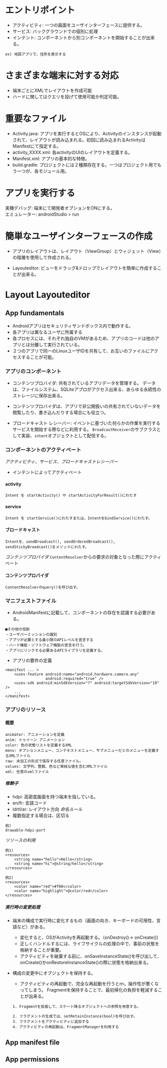 # エントリポイント
- アクティビティ: 一つの画面をユーザインターフェースに提供する。
- サービス: バックグラウンドでの個別に処理
- インテント: コンポーネントから別コンポーネントを開始することが出来る。
```
ex) 地図アプリで、住所を表示する
```

# さまざまな端末に対する対応
- 端末ごとにXMLでレイアウトを作成可能
- ハードに関してはクエリを投げて使用可能か判定可能。

# 重要なファイル
- Activity.java: アプリを実行するとOSにより、Activityのインスタンスが起動されて、レイアウトが読み込まれる。初回に読み込まれるActivityはManifestにて指定する。
- activity_XXXX.xml: 各activityのUIのレイアウトを定義する。
- Manifest.xml: アプリの基本的な特徴。
- build.gradle: プロジェクトには２種類存在する。一つはプロジェクト用でもう一つが、各モジュール用。

# アプリを実行する
実機デバッグ: 端末にて開発者オプションをONにする。  
エミュレーター: androidStudio > run

# 簡単なユーザインターフェースの作成
- アプリのレイアウトは、レイアウト（ViewGroup）とウィジェット（View）の階層を使用して作成される。

- Layouteditor: ビューをドラッグ&ドロップでレイアウトを簡単に作成することが出来る。

# Layout Layouteditor


## App fundamentals
- Androidアプリはセキュリティサンドボックス内で動作する。
- 各アプリは異なるユーザに所属する
- 各プロセスには、それぞれ独自のVMがあるため、アプリのコードは他のアプリとは分離して実行されている。
 - ２つのアプリで同一のLinuxユーザIDを共有して、お互いのファイルにアクセスすることが可能。

### アプリのコンポーネント
- コンテンツプロバイダ: 共有されているアプリデータを管理する。
データは、ファイルシステム、SQLiteアプロがアクセス出来る、あらゆる永続性のストレージに保存出来る。
- コンテンツプロバイダは、アプリで非公開扱いの共有されていないデータを閲覧したり、書き込んだりする場合にも役立つ。

- ブロードキャスト レシーバー: イベントに基づいた何らかの作業を実行するサービスを開始する際などに利用する。 `BroadcastReceiver`のサブクラスとして実装、`intent`オブジェクトとして配信する。

### コンポーネントのアクティベート
*アクティビティ、サービス、ブロードキャストレシーバー*
- インテントによってアクティベート
#### activity
`Intent を startActivity() や startActivityForResult()にわたす`
#### service
`Intent を startService()にわたすまたは、IntentをbindService()にわたす。`
#### ブロードキャスト
`Intentを、sendBroadcast(), sendOrderedBroadcast(), sendStickyBroadcast()をメソッドにわたす。`

*コンテンツプロバイダ*
`ContentResolver`からの要求の対象となった際にアクティベート
#### コンテンツプロバイダ
`ContentResolverのquery()を呼び出す。`

### マニフェストファイル
- AndroidManifestに記載して、コンポーネントの存在を認識する必要がある。
```
■その他の役割
・ユーザパーミッションの識別
・アプリが必要とする最小限のAPIレベルを宣言する
・ハード機能・ソフトウェア機能の宣言を行う。
・アプリにリンクする必要あるAPIライブラリを定義する。
```

- アプリの要件の定義
```
<manifest ... >
    <uses-feature android:name="android.hardware.camera.any"
                  android:required="true" />
    <uses-sdk android:minSdkVersion="7" android:targetSdkVersion="19" />
    ...
</manifest>
```

### アプリのリソース
#### 概要
```
animator: アニメーションを定義
anim: トゥイーン アニメーション
color: 色の状態リストを定義するXML
menu: オプションメニュー、コンテキストメニュー、サブメニューだとのメニューを定義するXMLファイル
raw: 未加工の形式で保存する任意ファイル。
values: 文字列、整数、色など単純な値を含むXMLファイル
xml: 任意のxmlファイル
```
##### 修飾子
- hdpi: 高密度画面を持つ端末を指している。
- en/fr: 言語コード
- ldrtl/ar: レイアウト方向
*命名ルール*
- 複数指定する場合は、区切る
```
例)
drawable-hdpi-port
```
*リソースの利用*
```
例1)
<resources>
    <string name="hello">Hello</string>
    <string name="hi">@string/hello</string>
</resources>

例2)
<resources>
    <color name="red">#f00</color>
    <color name="highlight">@color/red</color>
</resources>
```
##### 実行時の変更処理
- 端末の構成で実行時に変化するもの（画面の向き、キーボードの可用性、言語など）がある。
  - 変化すると、OSがActivityを再起動する。（onDestroy()-> onCreate())
  - 正しくハンドルするには、ライフサイクルの処理の中で、事前の状態を格納することが重要。
  - アクティビティを破棄する前に、onSaveInstanceState()を呼び出して、onCreate()かonRestoreInstanceState()の際に状態を格納出来る。

- 構成の変更中にオブジェクトを保持する。
  - アクティビティの再起動で、完全な再起動を行うとｍ，操作性が悪くなってしまう。
  Fragmentを保持することで、最初帰化の負担を軽減することが出来る。
  ```
  1. Fragmentを拡張して、ステート降るオブジェクトへの参照を用意する。

  2. フラグメントの生成では、setRetainInstance(bool)を呼び出す。
  3. フラグメントをアクティビティに追加する
  4. アクティビティの再起動は、FragmentManagerを利用する
  ```

## App manifest file

## App permissions
